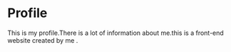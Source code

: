 # Profile
This is my profile.There is a lot of information about me.this is a front-end website created by me .
